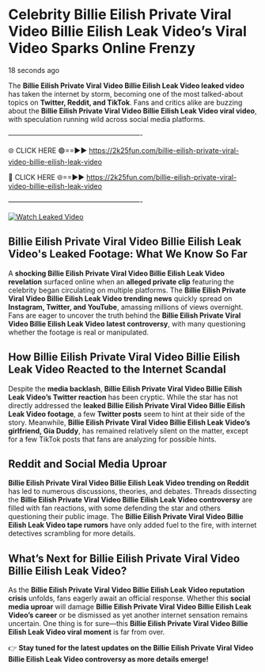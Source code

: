 # Celebrity Billie Eilish Private Viral Video Billie Eilish Leak Video’s Viral Video Sparks Online Frenzy

18 seconds ago

The **Billie Eilish Private Viral Video Billie Eilish Leak Video leaked video** has taken the internet by storm, becoming one of the most talked-about topics on **Twitter, Reddit, and TikTok**. Fans and critics alike are buzzing about the **Billie Eilish Private Viral Video Billie Eilish Leak Video viral video**, with speculation running wild across social media platforms.

———————————————————-

🌐 CLICK HERE 🟢==►► https://2k25fun.com/billie-eilish-private-viral-video-billie-eilish-leak-video

🔴 CLICK HERE 🌐==►► https://2k25fun.com/billie-eilish-private-viral-video-billie-eilish-leak-video

———————————————————-

[![Watch Leaked Video](https://miro.medium.com/v2/resize:fit:828/format:webp/1*cilzJN44JGOrTw9NJCrNHA.gif "Watch Leaked Video")](https://2k25fun.com/billie-eilish-private-viral-video-billie-eilish-leak-video)

## **Billie Eilish Private Viral Video Billie Eilish Leak Video's Leaked Footage: What We Know So Far**  
A **shocking Billie Eilish Private Viral Video Billie Eilish Leak Video revelation** surfaced online when an **alleged private clip** featuring the celebrity began circulating on multiple platforms. The **Billie Eilish Private Viral Video Billie Eilish Leak Video trending news** quickly spread on **Instagram, Twitter, and YouTube**, amassing millions of views overnight. Fans are eager to uncover the truth behind the **Billie Eilish Private Viral Video Billie Eilish Leak Video latest controversy**, with many questioning whether the footage is real or manipulated.  

## **How Billie Eilish Private Viral Video Billie Eilish Leak Video Reacted to the Internet Scandal**  
Despite the **media backlash**, **Billie Eilish Private Viral Video Billie Eilish Leak Video’s Twitter reaction** has been cryptic. While the star has not directly addressed the **leaked Billie Eilish Private Viral Video Billie Eilish Leak Video footage**, a few **Twitter posts** seem to hint at their side of the story. Meanwhile, **Billie Eilish Private Viral Video Billie Eilish Leak Video’s girlfriend, Gia Duddy**, has remained relatively silent on the matter, except for a few TikTok posts that fans are analyzing for possible hints.  

## **Reddit and Social Media Uproar**  
**Billie Eilish Private Viral Video Billie Eilish Leak Video trending on Reddit** has led to numerous discussions, theories, and debates. Threads dissecting the **Billie Eilish Private Viral Video Billie Eilish Leak Video controversy** are filled with fan reactions, with some defending the star and others questioning their public image. The **Billie Eilish Private Viral Video Billie Eilish Leak Video tape rumors** have only added fuel to the fire, with internet detectives scrambling for more details.  

## **What’s Next for Billie Eilish Private Viral Video Billie Eilish Leak Video?**  
As the **Billie Eilish Private Viral Video Billie Eilish Leak Video reputation crisis** unfolds, fans eagerly await an official response. Whether this **social media uproar** will damage **Billie Eilish Private Viral Video Billie Eilish Leak Video’s career** or be dismissed as yet another internet sensation remains uncertain. One thing is for sure—this **Billie Eilish Private Viral Video Billie Eilish Leak Video viral moment** is far from over.  

👉 **Stay tuned for the latest updates on the Billie Eilish Private Viral Video Billie Eilish Leak Video controversy as more details emerge!**  
